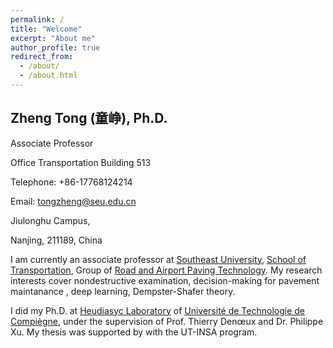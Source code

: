 ```yaml
---
permalink: /
title: "Welcome"
excerpt: "About me"
author_profile: true
redirect_from: 
  - /about/
  - /about.html
---
```

Zheng Tong (童峥), Ph.D.
---
Associate Professor

Office Transportation Building 513

Telephone: +86-17768124214

Email: tongzheng@seu.edu.cn

Jiulonghu Campus,

Nanjing, 211189, China

I am currently an associate professor at [Southeast University](https://www.seu.edu.cn/english/main.htm), [School of Transportation](https://tc.seu.edu.cn/jsdw/list.htm), Group of [Road and Airport Paving Technology](https://tc.seu.edu.cn/2022/1103/c25770a425777/page.htm). My research interests cover nondestructive examination, decision-making for pavement maintanance , deep learning, Dempster-Shafer theory.

I did my Ph.D. at [Heudiasyc Laboratory](https://www.hds.utc.fr/) of [Université de Technologie de Compiègne](https://www.utc.fr/), under the supervision of Prof. Thierry Denœux and Dr. Philippe Xu. My thesis was supported by with the UT-INSA program.

